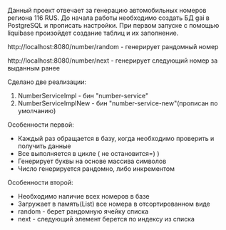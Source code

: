 Данный проект отвечает за генерацию автомобильных номеров региона 116 RUS.
До начала работы необходимо создать БД gai в PostgreSQL и прописать настройки.
При первом запуске с помощью liquibase произойдет создание таблиц и их заполнение.

http://localhost:8080/number/random - генерирует рандомный номер

http://localhost:8080/number/next - генерирует следующий номер за выданным ранее

Сделано две реализации:
1) NumberServiceImpl - бин "number-service"
2) NumberServiceImplNew - бин "number-service-new"(прописан по умолчанию)

Особенности первой:
- Каждый раз обращается в базу, когда необходимо проверить и получить данные
- Все выполняется в цикле ( не остановится=) )
- Генерирует буквы на основе массива символов
- Число генерируется рандомно, либо инкрементом

Особенности второй:
- Необходимо наличие всех номеров в базе
- Загружает в память(List) все номера в отсортированном виде
- random - берет рандомную ячейку списка
- next - следующий элемент берется по индексу из списка 
